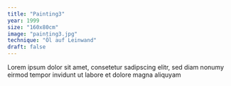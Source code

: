 ```yaml
---
title: "Painting3"
year: 1999
size: "160x80cm"
image: "painting3.jpg"
technique: "Öl auf Leinwand"
draft: false
---
```

Lorem ipsum dolor sit amet, consetetur sadipscing elitr, sed diam nonumy eirmod tempor invidunt ut labore et dolore magna aliquyam